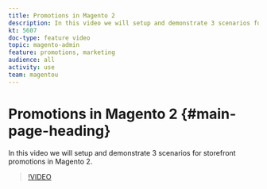 ```yaml
---
title: Promotions in Magento 2
description: In this video we will setup and demonstrate 3 scenarios for storefront promotions in Magento 2.
kt: 5607
doc-type: feature video
topic: magento-admin
feature: promotions, marketing
audience: all
activity: use
team: magentou
---
```


# Promotions in Magento 2 {#main-page-heading}

In this video we will setup and demonstrate 3 scenarios for storefront promotions in Magento 2.

>[!VIDEO](https://video.tv.adobe.com/v/35773?quality=12&learn=on)
